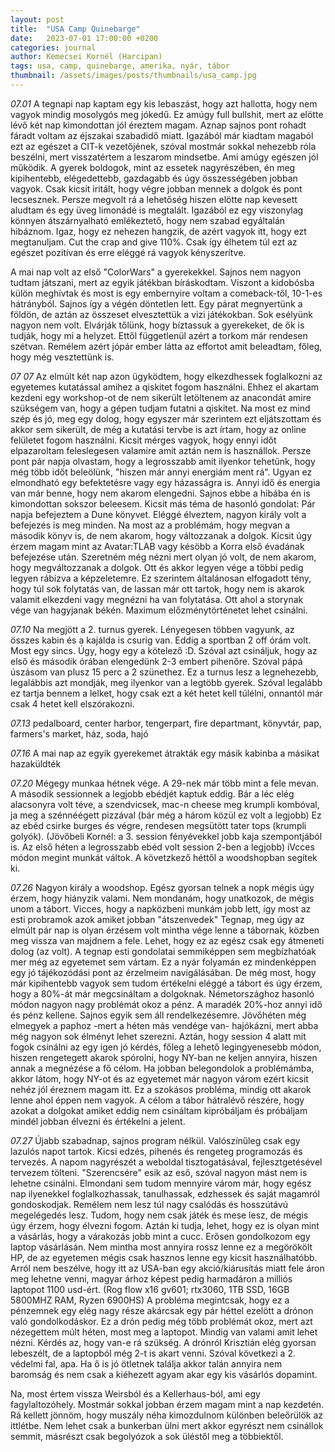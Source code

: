```yaml
---
layout: post
title:  "USA Camp Quinebarge"
date:   2023-07-01 17:00:00 +0200
categories: journal
author: Kemecsei Kornél (Harcipan)
tags: usa, camp, quinebarge, amerika, nyár, tábor
thumbnail: /assets/images/posts/thumbnails/usa_camp.jpg
---
```


*07.01*
A tegnapi nap kaptam egy kis lebaszást, hogy azt hallotta, hogy nem vagyok mindig mosolygós meg jókedű. Ez amúgy full bullshit, mert az elötte lévő két nap kimondottan jól éreztem magam. Aznap sajnos pont rohadt fáradt voltam az éjszakai szabadidő miatt. Igazából már kiadtam magaból ezt az egészet a CIT-k vezetőjének, szóval mostmár sokkal nehezebb róla beszélni, mert visszatértem a leszarom mindsetbe. Ami amúgy egészen jól működik. A gyerek boldogok, mint az essetek nagyrészében, én meg kipihentebb, elégedettebb, gazdagabb és úgy összességében jobban vagyok. Csak kicsit iritált, hogy végre jobban mennek a dolgok és pont lecsesznek. Persze megvolt rá a lehetőség hiszen elötte nap kevesett aludtam és egy üveg limonádé is megtalált. Igazából ez egy viszonylag könnyen átszárnyalható emlékeztető, hogy nem szabad egyáltalán hibáznom. Igaz, hogy ez nehezen hangzik, de azért vagyok itt, hogy ezt megtanuljam. Cut the crap and give 110%. Csak így élhetem túl ezt az egészet pozitívan és erre eléggé rá vagyok kényszerítve.

A mai nap volt az első "ColorWars" a gyerekekkel. Sajnos nem nagyon tudtam játszani, mert az egyik játékban bíráskodtam. Viszont a kidobósba külön meghívtak és most is egy embernyire voltam a comeback-től, 10-1-es hátrányból. Sajnos így a végén döntetlen lett. Egy párat megnyertünk a földön, de aztán az összeset elvesztettük a vizi játékokban. Sok esélyünk nagyon nem volt. Elvárják tőlünk, hogy bíztassuk a gyerekeket, de ők is tudják, hogy mi a helyzet. Ettől függetlenül azért a torkom már rendesen szétvan. Remélem azért jópár ember látta az effortot amit beleadtam, főleg, hogy még vesztettünk is.

*07 07*
Az elmúlt két nap azon ügyködtem, hogy elkezdhessek foglalkozni az egyetemes kutatással amihez a qiskitet fogom használni. Ehhez el akartam kezdeni egy workshop-ot de nem sikerült letöltenem az anacondát amire szükségem van, hogy a gépen tudjam futatni a qiskitet. Na most ez mind szép és jó, meg egy dolog, hogy egyszer már szerintem ezt eljátszottam és akkor sem sikerült, de még a kutatási tervbe is azt írtam, hogy az online felületet fogom használni. Kicsit mérges vagyok, hogy ennyi időt elpazaroltam feleslegesen valamire amit aztán nem is használlok. Persze pont pár napja olvastam, hogy a legrosszabb amit ilyenkor tehetünk, hogy még több időt beleölünk, "hiszen már annyi energiám ment rá". Ugyan ez elmondható egy befektetésre vagy egy házasságra is. Annyi idő és energia van már benne, hogy nem akarom elengedni. Sajnos ebbe a hibába én is kimondottan sokszor beleesem.
Kicsit más téma de hasonló gondolat: Pár napja befejeztem a Dune könyvet. Eléggé élveztem, nagyon király volt a befejezés is meg minden. Na most az a problémám, hogy megvan a második könyv is, de nem akarom, hogy változzanak a dolgok. Kicsit úgy érzem magam mint az Avatar:TLAB vagy késöbb a Korra első évadának befejezése után. Szeretném még nézni mert olyan jó volt, de nem akarom, hogy megváltozzanak a dolgok. Ott és akkor legyen vége a többi pedig legyen rábízva a képzeletemre. Ez szerintem általánosan elfogadott tény, hogy túl sok folytatás van, de lassan már ott tartok, hogy nem is akarok valamit elkezdeni vagy megnézni ha van folytatása. Ott ahol a storynak vége van hagyjanak békén. Maximum előzménytörténetet lehet csinálni.

*07.10*
Na megjött a 2. turnus gyerek. Lényegesen többen vagyunk, az összes kabin és a kajálda is csurig van. Eddig a sportban 2 off órám volt. Most egy sincs. Úgy, hogy egy a kötelező :D. Szóval azt csináljuk, hogy az első és második órában elengedünk 2-3 embert pihenőre. Szóval pápá úszásom van plusz 15 perc a 2 szünethez. Ez a turnus lesz a legnehezebb, legalábbis azt mondják, meg ilyenkor van a legtöbb gyerek. Szóval legalább ez tartja bennem a lelket, hogy csak ezt a két hetet kell túlélni, onnantól már csak 4 hetet kell elszórakozni.

*07.13*
pedalboard, center harbor, tengerpart, fire departmant, könyvtár, pap, farmers's market, ház, soda, hajó

*07.16*
A mai nap az egyik gyerekemet átrakták egy másik kabinba a másikat hazaküldték

*07.20*
Mégegy munkaa hétnek vége. A 29-nek már több mint a fele mevan. A második sessionnek a legjobb ebédjét kaptuk eddig. Bár a léc elég alacsonyra volt téve, a szendvicsek, mac-n cheese meg krumpli kombóval, ja meg a szénnéégett pizzával (bár még a három közül ez volt a legjobb) Ez az ebéd csirke burges és végre, rendesen megsütött tater tops (krumpli golyók). (Jövőbeli Kornél: a 3. session fényévekkel jobb kaja szempontjából is. Az első héten a legrosszabb ebéd volt session 2-ben a legjobb)
iVcces módon megint munkát váltok. A követzkező héttől a woodshopban segítek ki.

*07.26*
Nagyon király a woodshop. Egész gyorsan telnek a nopk mégis úgy érzem, hogy hiányzik valami. Nem mondanám, hogy unatkozok, de mégis unom a tábort. Vicces, hogy a napközbeni munkám jobb lett, így most az esti probramok azok amiket jobban "átszenvedek" Tegnap, meg úgy az elmúlt pár nap is olyan érzésem volt mintha vége lenne a tábornak, közben meg vissza van majdnem a fele. Lehet, hogy ez az egész csak egy átmeneti dolog (az volt). A tegnap esti gondolatai semmiképpen sem megbízhatóak mer még az egyetemet sem vártam. Ez a nyár folyamán ez mindenképpen egy jó tájékozódási pont az érzelmeim navigálásában. De még most, hogy már kipihentebb vagyok sem tudom értékelni eléggé a tábort és úgy érzem, hogy a 80%-át már megcsináltam a dolgoknak. Németországhoz hasonló módon nagyon nagy problémát okoz a pénz. A maradék 20%-hoz annyi idő és pénz kellene. Sajnos egyik sem áll rendelkezésemre. Jövőhéten még elmegyek a paphoz -mert a héten más vendége van- hajókázni, mert abba még nagyon sok élményt lehet szerezni. Aztán, hogy session 4 alatt mit fogok csinálni az egy igen jó kérdés, főleg a lehető legingyenesebb módon, hiszen rengetegett akarok spórolni, hogy NY-ban ne keljen annyira, hiszen annak a megnézése a fő célom. Ha jobban belegondolok a problémámba, akkor látom, hogy NY-ot és az egyetemet már nagyon várom ezért kicsit nehéz jól éreznem magam itt. Ez a szokásos probléma, mindig ott akarok lenne ahol éppen nem vagyok. A célom a tábor hátralévő részére, hogy azokat a dolgokat amiket eddig nem csináltam kipróbáljam és próbáljam mindél jobban élvezni és értékelni a jelent.

*07.27*
Újabb szabadnap, sajnos program nélkül. Valószínűleg csak egy lazulós napot tartok. Kicsi edzés, pihenés és rengeteg programozás és tervezés. A napom nagyrészét a weboldal tisztogatásával, fejlesztgetésével tervezem tölteni. "Szerencsére" esik az eső, szóval nagyon mást nem is lehetne csinálni. Elmondani sem tudom mennyire várom már, hogy egész nap ilyenekkel foglalkozhassak, tanulhassak, edzhessek és saját magamról gondoskodjak. Remélem nem lesz túl nagy csalódás és hosszútávú megelégedés lesz. Tudom, hogy nem csak játék és mese lesz, de mégis úgy érzem, hogy élvezni fogom. Aztán ki tudja, lehet, hogy ez is olyan mint a vásárlás, hogy a várakozás jobb mint a cucc. Erősen gondolkozom egy laptop vásárlásán. Nem mintha most annyira rossz lenne ez a megörökölt HP, de az egyetemen mégis csak hasznos lenne egy kicsit használhatóbb. Arról nem beszélve, hogy itt az USA-ban egy akció/kiárusítás miatt fele áron meg lehetne venni, magyar árhoz képest pedig harmadáron a milliós laptopot 1100 usd-ért. (Rog flow x16 gv601; rtx3060, 1TB SSD, 16GB 5800MHZ RAM, Ryzen 6900HS) A probléma megintcsak, hogy ez a pénzemnek egy elég nagy része akárcsak egy pár héttel ezelött a drónon való gondolkodáskor. Ez a drón pedig még több problémát okoz, mert azt nézegettem múlt héten, most meg a laptopot. Mindig van valami amit lehet nézni. Kérdés az, hogy van-e rá szükség. A drónról Krisztián elég gyorsan lebeszélt, de a laptopból még 2-t is akart venni. Szóval következi a 2. védelmi fal, apa. Ha ő is jó ötletnek találja akkor talán annyira nem baromság és nem csak a kiéhezett agyam akar egy kis vásárlós dopamint.

Na, most értem vissza Weirsból és a Kellerhaus-ból, ami egy fagylaltozóhely. Mostmár sokkal jobban érzem magam mint a nap kezdetén. Rá kellett jönnöm, hogy muszály néha kimozdulnom különben beleőrülök az ittlétbe. Nem lehet csak a bunkerban ülni mert akkor egyrészt nem csinállok semmit, másrészt csak begolyózok a sok üléstől meg a többiektől.
